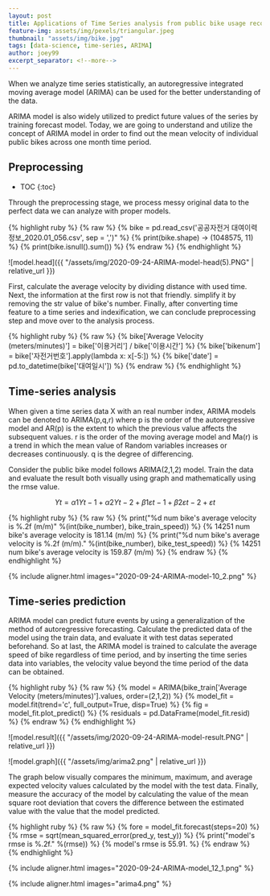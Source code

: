 ```yaml
---
layout: post
title: Applications of Time Series analysis from public bike usage records
feature-img: assets/img/pexels/triangular.jpeg
thumbnail: "assets/img/bike.jpg"
tags: [data-science, time-series, ARIMA]
author: joey99
excerpt_separator: <!--more-->
---
```


<p> When we analyze time series statistically, an autoregressive integrated moving average model (ARIMA) can be used for the better understanding of the data. </p>
<p> ARIMA model is also widely utilized to predict future values of the series by training forecast model. Today, we are going to understand and utilize the concept of ARIMA model in order to find out the mean velocity of individual public bikes across one month time period.</p>  
<!--more-->

## Preprocessing <!--more-->
* TOC
{:toc}

Through the preprocessing stage, we process messy original data to the perfect data we can analyze with proper models.

{% highlight ruby %}
{% raw %}
{% bike = pd.read_csv('공공자전거 대여이력 정보_2020.01_056.csv', sep = ',')" %}
{% print(bike.shape) -> (1048575, 11) %}
{% print(bike.isnull().sum()) %}
{% endraw %}
{% endhighlight %}

![model.head]({{ "/assets/img/2020-09-24-ARIMA-model-head(5).PNG" | relative_url }})

First, calculate the average velocity by dividing distance with used time. Next, the information at the first row is not that friendly. simplify it by removing the str value of bike's number. Finally, after converting time feature to a time series and indexification, we can conclude preprocessing step and move over to the analysis process.

{% highlight ruby %}
{% raw %}
{% bike['Average Velocity (meters/minutes)'] = bike['이용거리'] / bike['이용시간'] %}
{% bike['bikenum'] = bike['자전거번호'].apply(lambda x: x[-5:]) %}
{% bike['date'] = pd.to_datetime(bike['대여일시']) %}
{% endraw %}
{% endhighlight %}


## Time-series analysis
<p> When given a time series data X with an real number index, ARIMA models can be denoted to ARIMA(p,q,r) where p is the order of the autoregressive model and AR(p) is the extent to which the previous value affects the subsequent values. r is the order of the moving average model and Ma(r) is a trend in which the mean value of Random variables increases or decreases continuously. q is the degree of differencing. </p>

<p> Consider the public bike model follows ARIMA(2,1,2) model. Train the data and evaluate the result both visually using graph and mathematically using the rmse value. </p>

$$ Yt = α1Yt-1 + α2Yt-2 + β1εt-1 + β2εt-2 + εt $$ 

{% highlight ruby %}
{% raw %}
{% print("%d num bike's average velocity is %.2f (m/m)" %(int(bike_number), bike_train_speed)) %}
{% 14251 num bike's average velocity is 181.14 (m/m) %}
{% print("%d num bike's average velocity is %.2f (m/m)." %(int(bike_number), bike_test_speed)) %}
{% 14251 num bike's average velocity is 159.87 (m/m) %}
{% endraw %}
{% endhighlight %}

{% include aligner.html images="2020-09-24-ARIMA-model-10_2.png" %}

## Time-series prediction
ARIMA model can predict future events by using a generalization of the method of autoregressive forecasting. Calculate the predicted data of the model using the train data, and evaluate it with test datas seperated beforehand. So at last, the ARIMA model is trained to calculate the average speed of bike regardless of time period, and by inserting the time series data into variables, the velocity value beyond the time period of the data can be obtained.

{% highlight ruby %}
{% raw %}
{% model = ARIMA(bike_train['Average Velocity (meters/minutes)'].values, order=(2,1,2)) %}
{% model_fit = model.fit(trend='c', full_output=True, disp=True) %}
{% fig = model_fit.plot_predict() %}
{% residuals = pd.DataFrame(model_fit.resid) %}
{% endraw %}
{% endhighlight %}

![model.result]({{ "/assets/img/2020-09-24-ARIMA-model-result.PNG" | relative_url }})

![model.graph]({{ "/assets/img/arima2.png" | relative_url }})

The graph below visually compares the minimum, maximum, and average expected velocity values calculated by the model with the test data. Finally, measure the accuracy of the model by calculating the value of the mean square root deviation that covers the difference between the estimated value with the value that the model predicted.

{% highlight ruby %}
{% raw %}
{% fore = model_fit.forecast(steps=20) %}
{% rmse = sqrt(mean_squared_error(pred_y, test_y)) %}
{% print("model's rmse is %.2f." %(rmse)) %}
{% model's rmse is 55.91. %}
{% endraw %}
{% endhighlight %}

{% include aligner.html images="2020-09-24-ARIMA-model_12_1.png" %}

{% include aligner.html images="arima4.png" %}
